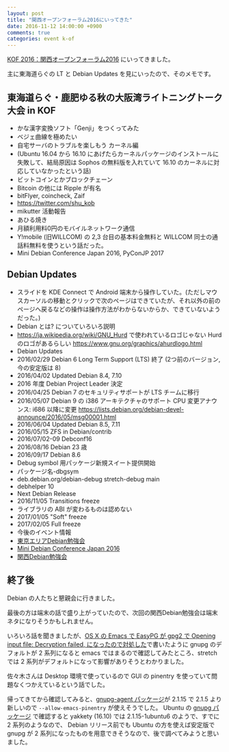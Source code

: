 ```yaml
---
layout: post
title: "関西オープンフォーラム2016にいってきた"
date: 2016-11-12 14:00:00 +0900
comments: true
categories: event k-of
---
```

[KOF 2016：関西オープンフォーラム2016](https://k-of.jp/2016/ "KOF 2016：関西オープンフォーラム2016")
にいってきました。

<!--more-->

主に東海道らぐの LT と Debian Updates を見にいったので、そのメモです。

## 東海道らぐ・鹿肥ゆる秋の大阪湾ライトニングトーク大会 in KOF

- かな漢字変換ソフト「Genji」をつくってみた
- ベジェ曲線を極めたい
- 自宅サーバのトラブルを楽しもう カーネル編
- (Ubuntu 16.04 から 16.10 にあげたらカーネルパッケージのインストールに失敗して、結局原因は Sophos の無料版を入れていて 16.10 のカーネルに対応していなかったという話)
- ビットコインとかブロックチェーン
- Bitcoin の他には Ripple が有名
- bitFlyer, coincheck, Zaif
- https://twitter.com/shu_kob
- mikutter 活動報告
- あひる焼き
- 月額利用料0円のモバイルネットワーク通信
- Y!mobile (旧WILLCOM) の 2,3 台目の基本料金無料と WILLCOM 同士の通話料無料を使うという話だった。
- Mini Debian Conference Japan 2016, PyConJP 2017

## Debian Updates

- スライドを KDE Connect で Android 端末から操作していた。(ただしマウスカーソルの移動とクリックで次のページはできていたが、それ以外の前のページへ戻るなどの操作は操作方法がわからないからか、できていないようだった。)
- Debian とは? についていろいろ説明
- https://ja.wikipedia.org/wiki/GNU_Hurd で使われているロゴじゃない Hurd のロゴがあるらしい https://www.gnu.org/graphics/ahurdlogo.html
- Debian Updates
- 2016/02/29 Debian 6 Long Term Support (LTS) 終了 (2つ前のバージョン, 今の安定版は 8)
- 2016/04/02 Updated Debian 8.4, 7.10
- 2016 年度 Debian Project Leader 決定
- 2016/04/25 Debian 7 のセキュリティサポートが LTS チームに移行
- 2016/05/07 Debian 9 の i386 アーキテクチャのサポート CPU 変更アナウンス: i686 以降に変更 https://lists.debian.org/debian-devel-announce/2016/05/msg00001.html
- 2016/06/04 Updated Debian 8.5, 7.11
- 2016/05/15 ZFS in Debian/contrib
- 2016/07/02-09 Debconf16
- 2016/08/16 Debian 23 歳
- 2016/09/17 Debian 8.6
- Debug symbol 用パッケージ新規スイート提供開始
- パッケージ名-dbgsym
- deb.debian.org/debian-debug stretch-debug main
- debhelper 10
- Next Debian Release
- 2016/11/05 Transitions freeze
- ライブラリの ABI が変わるものは認めない
- 2017/01/05 "Soft" freeze
- 2017/02/05 Full freeze
- 今後のイベント情報
- [東京エリアDebian勉強会](https://tokyodebian.alioth.debian.org/ "東京エリアDebian勉強会")
- [Mini Debian Conference Japan 2016](http://miniconf.debian.or.jp/ "Mini Debian Conference Japan 2016")
- [関西Debian勉強会](https://wiki.debian.org/KansaiDebianMeeting "関西Debian勉強会")

## 終了後

Debian の人たちと懇親会に行きました。

最後の方は端末の話で盛り上がっていたので、次回の関西Debian勉強会は端末ネタになりそうかもしれません。

いろいろ話を聞きましたが、[OS X の Emacs で EasyPG が gpg2 で Opening input file: Decryption failed, になったので対処した](http://blog.n-z.jp/blog/2016-08-20-mac-easypg-gpg2.html "OS X の Emacs で EasyPG が gpg2 で Opening input file: Decryption failed, になったので対処した")で書いたように gnupg のデフォルトが 2 系列になると emacs ではまるので確認してみたところ、stretch では 2 系列がデフォルトになって影響がありそうとわかりました。

佐々木さんは Desktop 環境で使っているので GUI の pinentry を使っていて問題なくつかえているという話でした。

帰ってきてから確認してみると、[gnupg-agent パッケージ](https://packages.debian.org/search?keywords=gnupg-agent "gnupg-agent パッケージ")が 2.1.15 で 2.1.5 より新しいので `--allow-emacs-pinentry` が使えそうでした。
Ubuntu の [gnupg パッケージ](http://packages.ubuntu.com/search?keywords=gnupg "gnupg パッケージ") で確認すると yakkety (16.10) では 2.1.15-1ubuntu6 のようで、すでに 2 系列のようなので、 Debian リリース前でも Ubuntu の方を使えば安定版で gnupg が 2 系列になったものを用意できそうなので、後で調べてみようと思いました。

